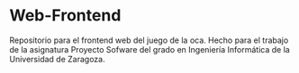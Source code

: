 # Web-Frontend
Repositorio para el frontend web del juego de la oca. Hecho para el trabajo de la asignatura Proyecto Sofware del grado en Ingeniería Informática de la Universidad de Zaragoza.
